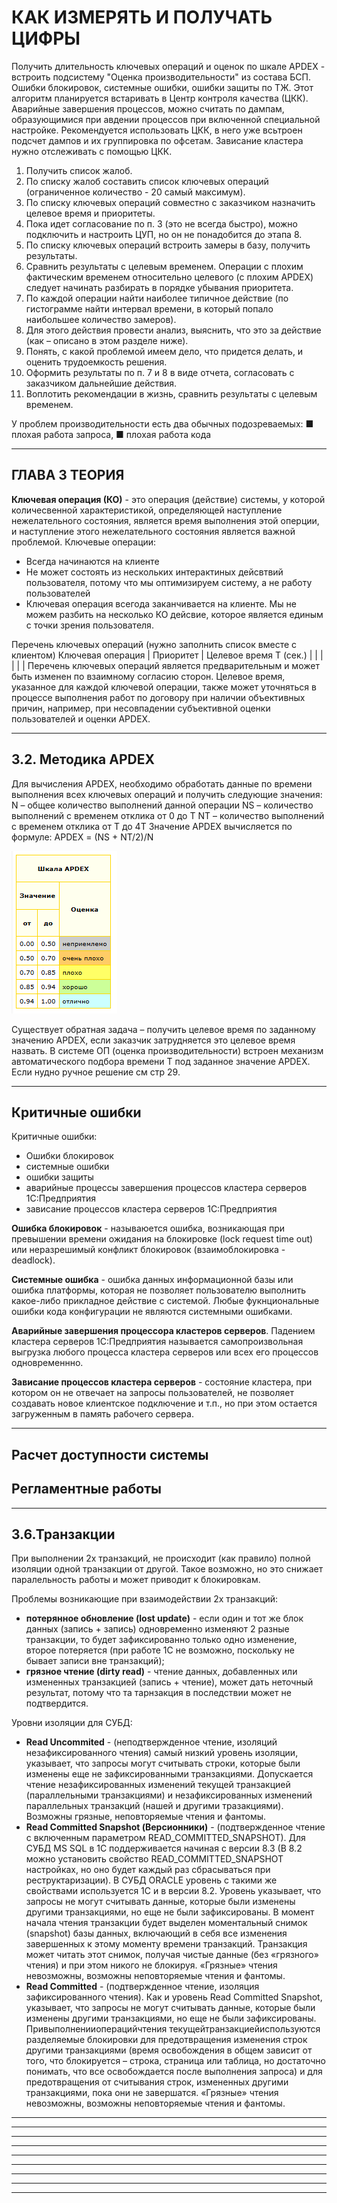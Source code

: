 # КАК ИЗМЕРЯТЬ И ПОЛУЧАТЬ ЦИФРЫ

Получить длительность ключевых операций и оценок по шкале APDEX - встроить подсистему "Оценка производительности" из состава БСП.
Ошибки блокировок, системные ошибки, ошибки защиты по ТЖ. Этот алгоритм планируется встаривать в Центр контроля качества (ЦКК).
Аварийные завершения процессов, можно считать по дампам, образующимися при авдении процессов при включенной специальной настройке. Рекомендуется использовать ЦКК, в него уже всьтроен подсчет дампов и их группировка по офсетам.
Зависание кластера нужно отслеживать с помощью ЦКК.

1.	 Получить список жалоб.
2.	 По списку жалоб составить список ключевых операций (ограниченное количество - 20 самый максимум).
3.	 По списку ключевых операций совместно с заказчиком назначить целевое время
и приоритеты.
4.	 Пока идет согласование по п. 3 (это не всегда быстро), можно подключить
и настроить ЦУП, но он не понадобится до этапа 8.
5.	 По списку ключевых операций встроить замеры в базу, получить результаты.
6.	 Сравнить результаты с целевым временем. Операции с плохим фактическим
временем относительно целевого (с плохим APDEX) следует начинать разбирать
в порядке убывания приоритета.
7.	 По каждой операции найти наиболее типичное действие (по гистограмме найти
интервал времени, в который попало наибольшее количество замеров).
8.	 Для этого действия провести анализ, выяснить, что это за действие (как –
описано в этом разделе ниже).
9.	 Понять, с какой проблемой имеем дело, что придется делать, и оценить трудоемкость решения.
10.	 Оформить результаты по п. 7 и 8 в виде отчета, согласовать с заказчиком дальнейшие действия.
11.	 Воплотить рекомендации в жизнь, сравнить результаты с целевым временем.

У проблем производительности есть два обычных подозреваемых:
■ плохая работа запроса,
■ плохая работа кода


--------------------------------------------------------------------------------------------------------------------------------------
## ГЛАВА 3 ТЕОРИЯ

**Ключевая операция (КО)** - это операция (действие) системы, у которой количесвенной характеристикой, определяющей наступление нежелательного состояния, является время выполнения этой оперции, и наступление этого нежелательного состояния является важной проблемой.
Ключевые операции:
  - Всегда начинаются на клиенте
  - Не может состоять из нескольких интерактиных дейсвтвий пользователя, потому что мы оптимизируем систему, а не работу пользователей
  - Ключевая операция всегода заканчивается на клиенте. Мы не можем разбить на несколько КО дейсвие, которое является единым с точки зрения пользователя.

Перечень ключевых операций (нужно заполнить список вместе с клиентом)
Ключевая операция | Приоритет | Целевое время Т (сек.)
                  |           |
                  |           |
                  |           |
Перечень ключевых операций является предварительным и может быть изменен по взаимному согласию сторон.
Целевое время, указанное для каждой ключевой операции, также может уточняться в процессе выполнения работ по договору при наличии объективных причин, например, при несовпадении субъективной оценки пользователей и оценки APDEX.


--------------------------------------------------------------------------------------------------------------------------------------
## 3.2. Методика APDEX

Для вычисления APDEX, необходимо обработать данные по времени выполнения всех ключевых операций и получить следующие значения:
N – общее количество выполнений данной операции
NS – количество выполнений с временем отклика от 0 до Т
NT – количество выполнений с временем отклика от T до 4T
Значение APDEX вычисляется по формуле: APDEX = (NS + NT/2)/N

![Шкала APDEX](https://github.com/grydni4ok/1C/blob/main/%D0%AD%D0%BA%D1%81%D0%BF%D0%B5%D1%80%D1%82/%D0%9D%D0%B0%D1%81%D1%82%D0%BE%D0%BB%D1%8C%D0%BD%D0%B0%D1%8F%20%D0%BA%D0%BD%D0%B8%D0%B3%D0%B0%20%D1%8D%D0%BA%D1%81%D0%BF%D0%B5%D1%80%D1%82%D0%B0/%D0%9A%D0%B0%D1%80%D1%82%D0%B8%D0%BD%D0%BA%D0%B8/APDEX.png)

Существует обратная задача – получить целевое время по заданному значению APDEX, если заказчик затрудняется это целевое время назвать.
В системе ОП (оценка производительности) встроен механизм автоматического подбора времени Т под заданное значение APDEX.
Если нудно ручное решение см стр 29.

--------------------------------------------------------------------------------------------------------------------------------------
## Критичные ошибки

Критичные ошибки:
  - Ошибки блокировок
  - системные ошибки
  - ошибки защиты
  - аварийные процессы завершения процессов кластера серверов 1С:Предприятия
  - зависание процессов кластера серверов 1С:Предприятия

**Ошибка блокировок** - называюется ошибка, возникающая при превышении времени ожидания на блокировке (lock request time out) или неразрешимый конфликт блокировок (взаимоблокировка - deadlock).

**Системные ошибка** - ошибка данных информационной базы или ошибка платформы, которая не позволяет пользователю выполнить какое-либо прикладное действие с системой. Любые фукнциональные ошибки кода конфигурации не являются системными ошибками.

**Аварийные завершения процессора кластеров серверов**. Падением кластера серверов 1С:Предприятия называется самопроизвольная выгрузка любого процесса кластера серверов или всех его процессов одновременнно.

**Зависание процессов кластера серверов** - состояние кластера, при котором он не отвечает на запросы пользователей, не позволяет создавать новое клиентское подключение и т.п., но при этом остается загруженным в память рабочего сервера.

--------------------------------------------------------------------------------------------------------------------------------------
## Расчет доступности системы

## Регламентные работы


--------------------------------------------------------------------------------------------------------------------------------------
## 3.6.Транзакции

При выполнении 2х транзакций, не происходит (как правило) полной изоляции одной транзакции от другой. Такое возможно, но это снижает паралельность работы и может приводит к блокировкам.

Проблемы возникающие при взаимодействии 2х транзакций:
  - **потерянное обновление (lost update)** - если один и тот же блок данных (запись + запись) одновременно изменяют 2 разные транзакции, то будет зафиксированно только одно изменение, второе потеряется (при работе 1С не возможно, поскольку не бывает записи вне транзакций);
  - **грязное чтение (dirty read)** - чтение данных, добавленных или измененных транзакцией (запись + чтение), может дать неточный результат, потому что та тарнзакция в последствии может не подтвердится.


Уровни изоляции для СУБД:
  - **Read Uncommited** - (неподтвержденное чтение, изоляций незафиксированного чтения) самый низкий уровень изоляции, указывает, что запросы могут считывать строки, которые были изменены еще не зафиксированными транзакциями. Допускается чтение незафиксированных изменений текущей транзакцией (параллельными транзакциями) и незафиксированных изменений параллельных транзакций (нашей и другими тразакциями). Возможны грязные, неповторяемые чтения и фантомы.
  - **Read Committed Snapshot (Версионники)** - (подтвержденное чтение с включенным параметром READ_COMMITTED_SNAPSHOT).
    Для СУБД MS SQL в 1С поддерживается начиная с версии 8.3 (В 8.2 можно установить свойство READ_COMMITTED_SNAPSHOT настройках, но оно будет каждый раз сбрасываться при реструктаризации).
    В СУБД ORACLE уровень с такими же свойствами используется 1С и в версии 8.2.
    Уровень указывает, что запросы не могут считывать данные, которые были изменены другими транзакциями, но еще не были зафиксированы.
    В момент начала чтения транзакции будет выделен моментальный снимок (snapshot) базы данных, включающий в себя все изменения завершенных к этому моменту времени транзакций. Транзакция может читать этот снимок, получая чистые данные (без «грязного» чтения) и при этом никого не блокируя.
    «Грязные» чтения невозможны, возможны неповторяемые чтения и фантомы.
  - **Read Committed** - (подтвержденное чтение, изоляция зафиксированного чтения).
    Как и уровень Read Committed Snapshot, указывает, что запросы не могут считывать данные, которые были изменены другими транзакциями, но еще не были зафиксированы.
    Привыполненииоперацийчтения текущейтранзакциейиспользуются разделяемые блокировки для предотвращения изменения строк другими транзакциями (время освобождения в общем зависит от того, что блокируется – строка, страница или таблица, но достаточно понимать, что все освобождается после выполнения запроса) и для предотвращения от считывания строк, измененных другими транзакциями, пока они не завершатся. «Грязные» чтения невозможны, возможны неповторяемые чтения и фантомы.


--------------------------------------------------------------------------------------------------------------------------------------
--------------------------------------------------------------------------------------------------------------------------------------
--------------------------------------------------------------------------------------------------------------------------------------
--------------------------------------------------------------------------------------------------------------------------------------
--------------------------------------------------------------------------------------------------------------------------------------
--------------------------------------------------------------------------------------------------------------------------------------
--------------------------------------------------------------------------------------------------------------------------------------
--------------------------------------------------------------------------------------------------------------------------------------
--------------------------------------------------------------------------------------------------------------------------------------























